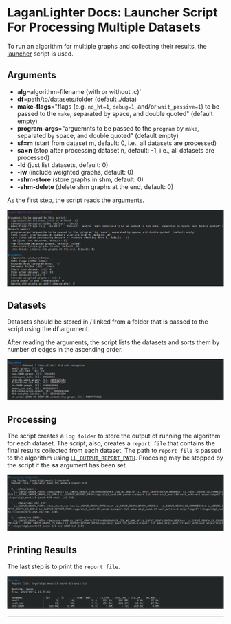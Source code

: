 #  LaganLighter Docs: Launcher Script For Processing Multiple Datasets

To run an algorithm for multiple graphs and collecting their results,
the [launcher](../launcher.sh) script is used.

## Arguments

  - **alg**=algorithm-filename (with or without .c)`
  - **df**=path/to/datasets/folder (default ./data)
  - **make-flags**="flags (e.g. `no_ht=1`, `debug=1`, and/or `wait_passive=1`) to be passed to the `make`, separated by space, and  double quoted" (default empty)
  - **program-args**="arguemnts to be passed to the `program` by `make`, separated by space, and double quoted" (default empty)
  - **sf=m** (start from dataset m, default: 0, i.e., all datasets are processed)
  - **sa=n** (stop after processing dataset n, default: -1, i.e., all datasets are processed)
  - **-ld** (just list datasets, default: 0)
  - **-iw** (include weighted graphs, default: 0)
  - **-shm-store** (store graphs in shm, default: 0)
  - **-shm-delete** (delete shm graphs at the end, default: 0)

As the first step, the script reads the arguments.

![](images/launcher-0.png)

## Datasets

Datasets should be stored in / linked from a folder that is passed to the script using the **df** argument.

After reading the arguments, the script lists the datasets and sorts them by number of edges in the ascending order.

![](images/launcher-1.png)

## Processing

The script creates a `log folder` to store the output of running the algorithm for each dataset.
The script, also, creates a `report file` that contains the final results collected from each dataset. 
The path to `report file` is passed to the algorithm using [`LL_OUTPUT_REPORT_PATH`](0.2-loading.md).
Procesing may be stopped by the script if the **sa** argument has been set.

![](images/launcher-2.png)


## Printing Results

The last step is to print the `report file`.

![](images/launcher-3.png)


--------------------
